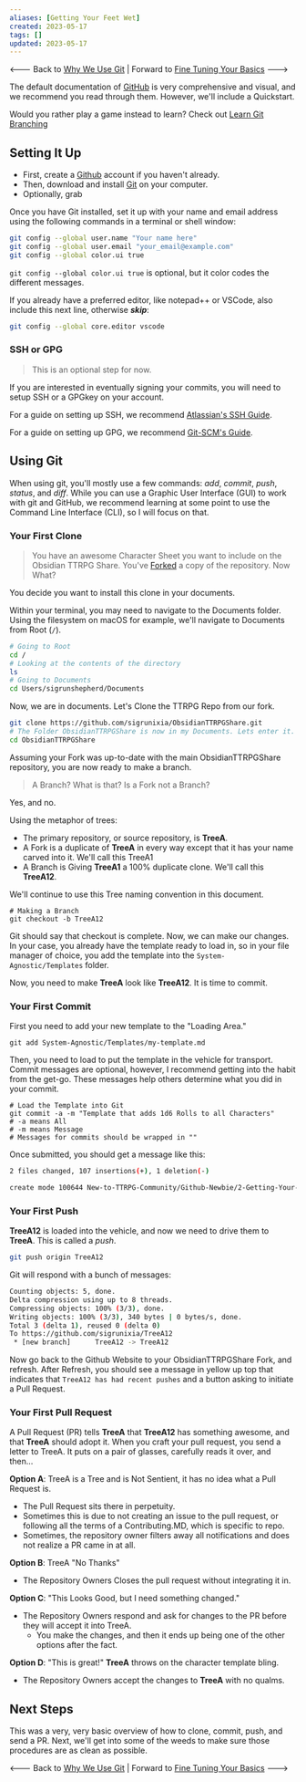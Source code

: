 ```yaml
---
aliases: [Getting Your Feet Wet]
created: 2023-05-17
tags: []
updated: 2023-05-17
---
```


<--- Back to [Why We Use Git](1-Why-We-Use-Git.md) \| Forward to [Fine Tuning Your Basics](3-Fine-Tuning-Your-Basics.md) --->


The default documentation of [GitHub](https://github.com/git-guides) is very comprehensive and visual, and we recommend you read through them. However, we'll include a Quickstart.

Would you rather play a game instead to learn? Check out [Learn Git Branching](https://learngitbranching.js.org)

## Setting It Up

- First, create a [Github](https://github.com) account if you haven't already.
- Then, download and install [Git](https://github.com/git-guides/install-git) on your computer.
- Optionally, grab

Once you have Git installed, set it up with your name and email address using the following commands in a terminal or shell window:

```bash
git config --global user.name "Your name here"
git config --global user.email "your_email@example.com"
git config --global color.ui true
```

`git config --global color.ui true` is optional, but it color codes the different messages.

If you already have a preferred editor, like notepad++ or VSCode, also include this next line, otherwise ***skip***:

```bash
git config --global core.editor vscode
```

### SSH or GPG

>This is an optional step for now.

If you are interested in eventually signing your commits, you will need to setup SSH or a GPGkey on your account.

For a guide on setting up SSH, we recommend [Atlassian's SSH Guide](https://www.atlassian.com/git/tutorials/git-ssh).

For a guide on setting up GPG, we recommend [Git-SCM's Guide](https://git-scm.com/book/en/v2/Git-Tools-Signing-Your-Work).

## Using Git

When using git, you'll mostly use a few commands: *add*, *commit*, *push*, *status*, and *diff*. While you can use a Graphic User Interface (GUI) to work with git and GitHub, we recommend learning at some point to use the Command Line Interface (CLI), so I will focus on that.

### Your First Clone

> You have an awesome Character Sheet you want to include on the Obsidian TTRPG Share. You've [Forked](https://github.com/Obsidian-TTRPG-Community/ObsidianTTRPGShare/fork) a copy of the repository. Now What?

You decide you want to install this clone in your documents.

Within your terminal, you may need to navigate to the Documents folder. Using the filesystem on macOS for example, we'll navigate to Documents from Root (`/`).

```bash
# Going to Root
cd /
# Looking at the contents of the directory
ls
# Going to Documents
cd Users/sigrunshepherd/Documents
```

Now, we are in documents. Let's Clone the TTRPG Repo from our fork.

```bash
git clone https://github.com/sigrunixia/ObsidianTTRPGShare.git
# The Folder ObsidianTTRPGShare is now in my Documents. Lets enter it.
cd ObsidianTTRPGShare
```

Assuming your Fork was up-to-date with the main ObsidianTTRPGShare repository, you are now ready to make a branch. 

> A Branch? What is that? Is a Fork not a Branch?

Yes, and no. 

Using the metaphor of trees:
- The primary repository, or source repository, is **TreeA**. 
- A Fork is a duplicate of **TreeA** in every way except that it has your name carved into it. We'll call this TreeA1
- A Branch is Giving **TreeA1** a 100% duplicate clone. We'll call this **TreeA12**.

We'll continue to use this Tree naming convention in this document.

```
# Making a Branch
git checkout -b TreeA12
```

Git should say that checkout is complete. Now, we can make our changes. In your case, you already have the template ready to load in, so in your file manager of choice, you add the template into the `System-Agnostic/Templates` folder.

Now, you need to make **TreeA** look like **TreeA12**. It is time to commit.

### Your First Commit

First you need to add your new template to the "Loading Area."

```
git add System-Agnostic/Templates/my-template.md
```

Then, you need to load to put the template in the vehicle for transport. Commit messages are optional, however, I recommend getting into the habit from the get-go. These messages help others determine what you did in your commit.

```
# Load the Template into Git
git commit -a -m "Template that adds 1d6 Rolls to all Characters"
# -a means All
# -m means Message
# Messages for commits should be wrapped in ""
```

Once submitted, you should get a message like this:

```bash
2 files changed, 107 insertions(+), 1 deletion(-)

create mode 100644 New-to-TTRPG-Community/Github-Newbie/2-Getting-Your-Feet-Wet.md
```

### Your First Push

**TreeA12** is loaded into the vehicle, and now we need to drive them to **TreeA**. This is called a *push*.

```bash
git push origin TreeA12
```

Git will respond with a bunch of messages:

```bash
Counting objects: 5, done.
Delta compression using up to 8 threads.
Compressing objects: 100% (3/3), done.
Writing objects: 100% (3/3), 340 bytes | 0 bytes/s, done.
Total 3 (delta 1), reused 0 (delta 0)
To https://github.com/sigrunixia/TreeA12
 * [new branch]      TreeA12 -> TreeA12
```

Now go back to the Github Website to your ObsidianTTRPGShare Fork, and refresh. After Refresh, you should see a message in yellow up top that indicates that `TreeA12 has had recent pushes` and a button asking to initiate a Pull Request.

### Your First Pull Request

A Pull Request (PR) tells **TreeA** that **TreeA12** has something awesome, and that **TreeA** should adopt it. When you craft your pull request, you send a letter to TreeA. It puts on a pair of glasses, carefully reads it over, and then...

**Option A**: TreeA is a Tree and is Not Sentient, it has no idea what a Pull Request is.
- The Pull Request sits there in perpetuity.
- Sometimes this is due to not creating an issue to the pull request, or following all the terms of a Contributing.MD, which is specific to repo.
- Sometimes, the repository owner filters away all notifications and does not realize a PR came in at all.

**Option B**: TreeA "No Thanks"
- The Repository Owners Closes the pull request without integrating it in.

**Option C**: "This Looks Good, but I need something changed."
- The Repository Owners respond and ask for changes to the PR before they will accept it into TreeA.
	- You make the changes, and then it ends up being one of the other options after the fact.

**Option D**: "This is great!" **TreeA** throws on the character template bling.
- The Repository Owners accept the changes to **TreeA** with no qualms. 

## Next Steps

This was a very, very basic overview of how to clone, commit, push, and send a PR. Next, we'll get into some of the weeds to make sure those procedures are as clean as possible.

<--- Back to [Why We Use Git](1-Why-We-Use-Git.md) \| Forward to [Fine Tuning Your Basics](3-Fine-Tuning-Your-Basics.md) --->